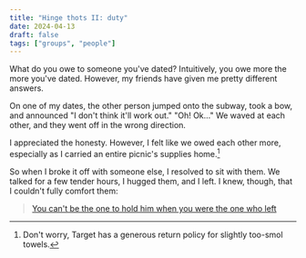```yaml
---
title: "Hinge thots II: duty"
date: 2024-04-13
draft: false
tags: ["groups", "people"]
---
```

What do you owe to someone you've dated? Intuitively, you owe more the more you've dated. However, my friends have given me pretty different answers.

On one of my dates, the other person jumped onto the subway, took a bow, and announced "I don't think it'll work out." "Oh! Ok..." We waved at each other, and they went off in the wrong direction.

I appreciated the honesty. However, I felt like we owed each other more, especially as I carried an entire picnic's supplies home.[^1]
[^1]: Don't worry, Target has a generous return policy for slightly too-smol towels.

So when I broke it off with someone else, I resolved to sit with them. We talked for a few tender hours, I hugged them, and I left. I knew, though, that I couldn't fully comfort them:
> [You can't be the one to hold him when you were the one who left](https://genius.com/Julia-jacklin-comfort-lyrics)
